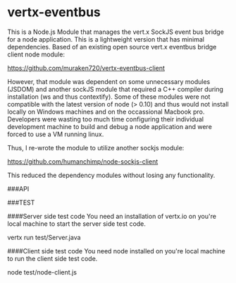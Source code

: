 vertx-eventbus
==============

This is a Node.js Module that manages the vert.x SockJS event bus bridge for a node application. This is a lightweight version that has minimal dependencies. Based of an existing open source vert.x eventbus bridge client node module:

https://github.com/muraken720/vertx-eventbus-client

However, that module was dependent on some unnecessary modules (JSDOM) and another sockJS module that required a C++ compiler during installation (ws and thus contextify). Some of these modules were not compatible with the latest version of node (> 0.10) and thus would not install locally on Windows machines and on the occassional Macbook pro. Developers were wasting too much time configuring their individual development machine to build and debug a node application and were forced to use a VM running linux.

Thus, I re-wrote the module to utilize another sockjs module:

https://github.com/humanchimp/node-sockjs-client

This reduced the dependency modules without losing any functionality.

###API



###TEST

####Server side test code
You need an installation of vertx.io on you're local machine to start the server side test code.

vertx run test/Server.java

####Client side test code
You need node installed on you're local machine to run the client side test code.

node test/node-client.js

